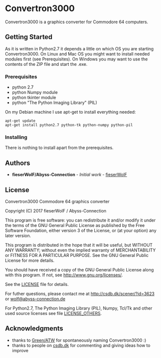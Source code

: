 # Convertron3000

Convertron3000 is a graphics converter for Commodore 64 computers.

## Getting Started

As it is written in Python2.7 it depends a little on which OS you are starting Convertron3000.
On Linux and Mac OS you might want to install needed modules first (see Prerequisites).
On Windows you may want to use the contents of the ZIP file and start the .exe.

### Prerequisites

- python 2.7
- python Numpy module
- python tkinter module
- python "The Python Imaging Library" (PIL)

On my Debian machine I use apt-get to install everything needed:
```
apt-get update
apt-get install python2.7 python-tk python-numpy python-pil
```

### Installing

There is nothing to install apart from the prerequisites.

## Authors

* **fieserWolF/Abyss-Connection** - *Initial work* - [fieserWolF](https://github.com/fieserWolF)

## License

Convertron3000 Commodore 64 graphics converter

Copyright (C) 2017 fieserWolF / Abyss-Connection

This program is free software: you can redistribute it and/or modify
it under the terms of the GNU General Public License as published by
the Free Software Foundation, either version 3 of the License, or
(at your option) any later version.

This program is distributed in the hope that it will be useful,
but WITHOUT ANY WARRANTY; without even the implied warranty of
MERCHANTABILITY or FITNESS FOR A PARTICULAR PURPOSE.  See the
GNU General Public License for more details.

You should have received a copy of the GNU General Public License
along with this program.  If not, see <http://www.gnu.org/licenses/>.

See the [LICENSE](LICENSE) file for details.

For futher questions, please contact me at
http://csdb.dk/scener/?id=3623
or
wolf@abyss-connection.de

For Python2.7, The Python Imaging Library (PIL), Numpy, Tcl/Tk and other used source licenses see file [LICENSE_OTHERS](LICENSE_OTHERS).

## Acknowledgments

* thanks to [Green/ATW](http://csdb.dk/scener/?id=20695) for spontaneously naming Convertron3000 :)
* thanks to people on [csdb.dk](http://csdb.dk/release/?id=155606) for commenting and giving ideas how to improve

